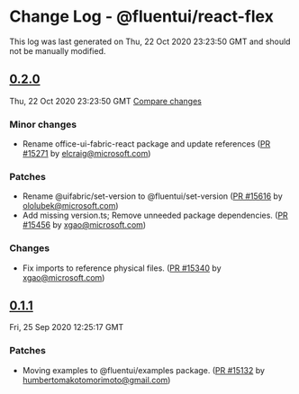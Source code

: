# Change Log - @fluentui/react-flex

This log was last generated on Thu, 22 Oct 2020 23:23:50 GMT and should not be manually modified.

<!-- Start content -->

## [0.2.0](https://github.com/microsoft/fluentui/tree/@fluentui/react-flex_v0.2.0)

Thu, 22 Oct 2020 23:23:50 GMT 
[Compare changes](https://github.com/microsoft/fluentui/compare/@fluentui/react-flex_v0.1.1..@fluentui/react-flex_v0.2.0)

### Minor changes

- Rename office-ui-fabric-react package and update references ([PR #15271](https://github.com/microsoft/fluentui/pull/15271) by elcraig@microsoft.com)

### Patches

- Rename @uifabric/set-version to @fluentui/set-version ([PR #15616](https://github.com/microsoft/fluentui/pull/15616) by ololubek@microsoft.com)
- Add missing version.ts; Remove unneeded package dependencies. ([PR #15456](https://github.com/microsoft/fluentui/pull/15456) by xgao@microsoft.com)

### Changes

- Fix imports to reference physical files. ([PR #15340](https://github.com/microsoft/fluentui/pull/15340) by xgao@microsoft.com)

## [0.1.1](https://github.com/microsoft/fluentui/tree/@fluentui/react-flex_v0.1.1)

Fri, 25 Sep 2020 12:25:17 GMT

### Patches

- Moving examples to @fluentui/examples package. ([PR #15132](https://github.com/microsoft/fluentui/pull/15132) by humbertomakotomorimoto@gmail.com)
